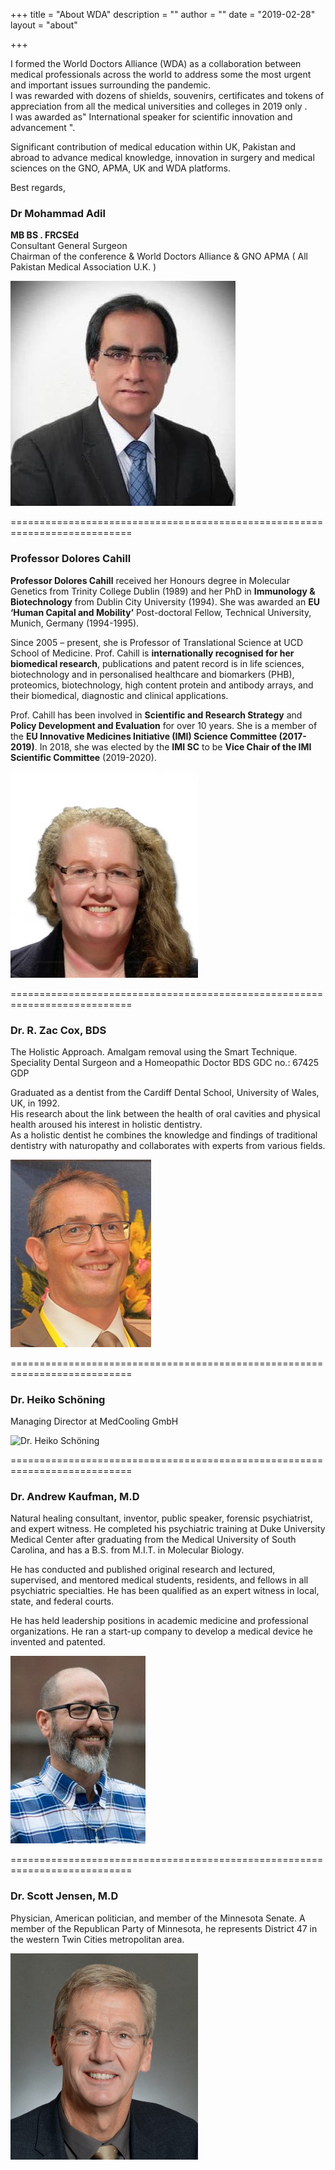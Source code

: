 +++
title = "About WDA"
description = ""
author = ""
date = "2019-02-28"
layout = "about"

+++

I formed the World Doctors Alliance (WDA) as a collaboration between medical professionals across the world to address some the most urgent and important issues surrounding the pandemic.  
I was rewarded with dozens of shields, souvenirs, certificates and tokens of appreciation from all the medical universities and colleges in 2019 only .  
I was awarded as" International speaker for scientific innovation and advancement ".   

Significant contribution of medical education within UK, Pakistan and abroad to advance medical knowledge, innovation in surgery and medical sciences on the GNO, APMA, UK and WDA platforms.

Best regards,  
### Dr Mohammad Adil   
**MB BS . FRCSEd**  
Consultant General Surgeon  
Chairman of the conference & World Doctors Alliance & GNO APMA ( All Pakistan Medical Association U.K. ) 

![Dr Mohammad Adil](ims/DrAdil.jpg#center)

===========================================================================



### Professor Dolores Cahill  

**Professor Dolores Cahill** received her Honours degree in Molecular Genetics from Trinity College Dublin (1989) and her PhD in **Immunology & Biotechnology** from Dublin City University (1994). She was awarded an **EU ‘Human Capital and Mobility’** Post-doctoral Fellow, Technical University, Munich, Germany (1994-1995).

Since 2005 – present, she is Professor of Translational Science at UCD School of Medicine. Prof. Cahill is **internationally recognised for her biomedical research**, publications and patent record is in life sciences, biotechnology and in personalised healthcare and biomarkers (PHB), proteomics, biotechnology, high content protein and antibody arrays, and their biomedical, diagnostic and clinical applications.

Prof. Cahill has been involved in **Scientific and Research Strategy** and **Policy Development and Evaluation** for over 10 years. She is a member of the **EU Innovative Medicines Initiative (IMI) Science Committee (2017-2019)**. In 2018, she was elected by the **IMI SC** to be **Vice Chair of the IMI Scientific Committee** (2019-2020).

![Professor Dolores Cahill](ims/Dolores-Cahill.jpg#center)

===========================================================================

### Dr. R. Zac Cox, BDS 

The Holistic Approach. Amalgam removal using the Smart Technique.
Speciality Dental Surgeon and a Homeopathic Doctor
BDS GDC no.: 67425 GDP

Graduated as a dentist from the Cardiff Dental School, University of Wales, UK, in 1992.  
His research about the link between the health of oral cavities and physical health aroused his interest in holistic dentistry.  
As a holistic dentist he combines the knowledge and findings of traditional dentistry with naturopathy and collaborates with experts from various fields.  

![Dr. R. Zac Cox, BDS](ims/zaccox.jpeg#center)

===========================================================================

### Dr. Heiko Schöning

Managing Director at MedCooling GmbH  

![Dr. Heiko Schöning](ims/HeikoSchöning.jpeg#center)

===========================================================================

### Dr. Andrew Kaufman, M.D

Natural healing consultant, inventor, public speaker, forensic psychiatrist, and expert witness. He completed his psychiatric training at Duke University Medical Center after graduating from the Medical University of South Carolina, and has a B.S. from M.I.T. in Molecular Biology.   

He has conducted and published original research and lectured, supervised, and mentored medical students, residents, and fellows in all psychiatric specialties.   He has been qualified as an expert witness in local, state, and federal courts.   

He has held leadership positions in academic medicine and professional organizations. He ran a start-up company to develop a medical device he invented and patented.

![Dr. Heiko Schöning](ims/AndrewKaufman.jpg#center)

===========================================================================

### Dr. Scott Jensen, M.D

Physician, American politician, and member of the Minnesota Senate. A member of the Republican Party of Minnesota, he represents District 47 in the western Twin Cities metropolitan area.

![Dr. Heiko Schöning](ims/ScottJensen.jpg#center)